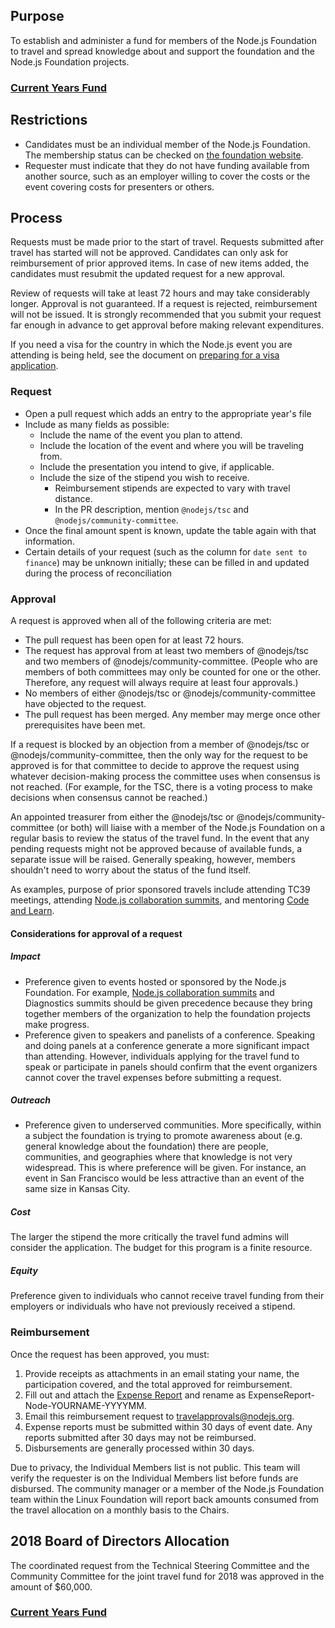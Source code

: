 ## Purpose

To establish and administer a fund for members of the Node.js
Foundation to travel and spread knowledge about and support the foundation
and the Node.js Foundation projects.

### [Current Years Fund][]

## Restrictions

* Candidates must be an individual member of the Node.js Foundation. The membership
  status can be checked on [the foundation website][].
* Requester must indicate that they do not have funding available from another source,
  such as an employer willing to cover the costs or the event covering costs
  for presenters or others.

## Process

Requests must be made prior to the start of travel.
Requests submitted after travel has started will not be approved.
Candidates can only ask for reimbursement of prior approved items. In case of
new items added, the candidates must resubmit the updated request for a new approval.

Review of requests will take at least 72 hours and may take considerably longer.
Approval is not guaranteed. If a request is rejected, reimbursement will not be
issued. It is strongly recommended that you submit your request far enough in
advance to get approval before making relevant expenditures.

If you need a visa for the country in which the Node.js event you are attending
is being held, see the document on [preparing for a visa application](./travel-visas.md).

### Request

* Open a pull request which adds an entry to the appropriate year's file
* Include as many fields as possible:
    * Include the name of the event you plan to attend.
    * Include the location of the event and where you will be traveling from.
    * Include the presentation you intend to give, if applicable.
    * Include the size of the stipend you wish to receive.
      * Reimbursement stipends are expected to vary with travel distance.
      * In the PR description, mention `@nodejs/tsc` and
       `@nodejs/community-committee`.
* Once the final amount spent is known, update the table again with that
  information.
* Certain details of your request (such as the column for `date sent to finance`)
  may be unknown initially; these can be filled in and updated during the process
  of reconciliation

### Approval

A request is approved when all of the following criteria are met:

* The pull request has been open for at least 72 hours.
* The request has approval from at least two members of @nodejs/tsc and two
  members of @nodejs/community-committee. (People who are members of both
  committees may only be counted for one or the other. Therefore, any request
  will always require at least four approvals.)
* No members of either @nodejs/tsc or @nodejs/community-committee have objected
  to the request.
* The pull request has been merged. Any member may merge once other
  prerequisites have been met.

If a request is blocked by an objection from a member of @nodejs/tsc or
@nodejs/community-committee, then the only way for the request to be approved is
for that committee to decide to approve the request using whatever
decision-making process the  committee uses when consensus is not reached. (For
example, for the TSC, there is a voting process to make decisions when consensus
cannot be reached.)

An appointed treasurer from either the @nodejs/tsc or @nodejs/community-committee
(or both) will liaise with a member of the Node.js Foundation on a regular basis
to review the status of the travel fund. In the event that any pending requests
might not be approved because of available funds, a separate issue will be raised.
Generally speaking, however, members shouldn't need to worry about the status
of the fund itself.

As examples, purpose of prior sponsored travels include attending TC39 meetings,
attending [Node.js collaboration summits][], and mentoring [Code and Learn][].

#### Considerations for approval of a request

##### Impact

* Preference given to events hosted or sponsored by the Node.js
  Foundation. For example, [Node.js collaboration summits][]
  and Diagnostics summits should be given precedence because they bring together
  members of the organization to help the foundation projects make progress.
* Preference given to speakers and panelists of a conference. Speaking and doing panels
  at a conference generate a more significant impact than attending. However, individuals
  applying for the travel fund to speak or participate in panels should confirm that
  the event organizers cannot cover the travel expenses before submitting a request.

##### Outreach

* Preference given to underserved communities. More specifically,
  within a subject the foundation is trying to promote awareness about (e.g.
  general knowledge about the foundation) there are people, communities, and
  geographies where that knowledge is not very widespread. This is where
  preference will be given. For instance, an event in San Francisco would be
  less attractive than an event of the same size in Kansas City.

##### Cost

The larger the stipend the more critically the travel fund admins will
consider the application. The budget for this program is a finite resource.

##### Equity

Preference given to individuals who cannot receive travel funding from their
employers or individuals who have not previously received a stipend.

### Reimbursement

Once the request has been approved, you must:

1. Provide receipts as attachments in an email stating your name, the participation covered,
and the total approved for reimbursement.
2. Fill out and attach the [Expense Report](./expense-report-template.xls?raw=true) and rename as ExpenseReport-Node-YOURNAME-YYYYMM.
3. Email this reimbursement request to travelapprovals@nodejs.org.
4. Expense reports must be submitted within 30 days of event date. Any reports submitted 
   after 30 days may not be reimbursed.
5. Disbursements are generally processed within 30 days. 

Due to privacy, the Individual Members list is not public. This team will verify the
requester is on the Individual Members list before funds are disbursed. The community
manager or a member of the Node.js Foundation team within the Linux Foundation will report 
back amounts consumed from the travel allocation on a monthly basis to the Chairs.


## 2018 Board of Directors Allocation
The coordinated request from the Technical Steering Committee and the Community Committee 
for the joint travel fund for 2018 was approved in the amount of $60,000.

### [Current Years Fund][]

[Current Years Fund]: ./TravelFunds/2018.md
[the foundation website]: https://identity.linuxfoundation.org/user/me
[Node.js collaboration summits]: https://github.com/nodejs/summit
[Code and Learn]: https://github.com/nodejs/code-and-learn
